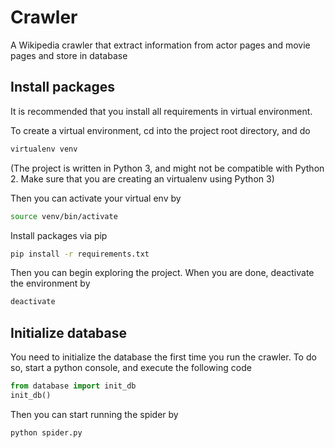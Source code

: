 # Crawler

A Wikipedia crawler that extract information from actor pages and movie pages and store in database

## Install packages

It is recommended that you install all requirements in virtual environment.

To create a virtual environment, cd into the project root directory, and do

```bash
virtualenv venv
```

(The project is written in Python 3, and might not be compatible with Python 2. Make sure that you are creating an virtualenv using Python 3)

Then you can activate your virtual env by

```bash
source venv/bin/activate
```

Install packages via pip

```bash
pip install -r requirements.txt
```

Then you can begin exploring the project. When you are done, deactivate the environment by

```bash
deactivate
```

## Initialize database

You need to initialize the database the first time you run the crawler. To do so, start a python console, and execute the following code

```python
from database import init_db
init_db()
```

Then you can start running the spider by

```bash
python spider.py
```
